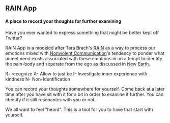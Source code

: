 ## RAIN App
#### A place to record your thoughts for further examining

Have you ever wanted to express something that might be better kept off Twitter?

RAIN App is a modeled after Tara Brach's [RAIN](https://www.tarabrach.com/articles-interviews/rain-workingwithdifficulties/)
as a way to process our emotions mixed with [Nonviolent Communication](https://www.amazon.com/Nonviolent-Communication-Language-Marshall-Rosenberg/dp/1892005034)'s
tendency to ponder what unmet need exists associated with these emotions in an
attempt to identify the pain-body and seperate from the ego as discussed in
[New Earth](https://www.amazon.com/s/ref=nb_sb_noss_2?url=search-alias%3Dstripbooks&field-keywords=new+earth).

R- recognize
A- Allow to just be
I- Investigate inner experience with kindness
N- Non-Identification

You can record your thoughts somewhere for yourself.  Come back at a later time
after you have sit with it for a bit in order to examine it further.  You can
identify if it still resonantes with you or not.

We all want to feel "heard".  This is a tool for you to have that start with
yourself.

